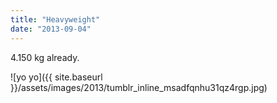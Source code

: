 ```yaml
---
title: "Heavyweight"
date: "2013-09-04"
---
```


4.150 kg already.

![yo yo]({{ site.baseurl }}/assets/images/2013/tumblr_inline_msadfqnhu31qz4rgp.jpg)
